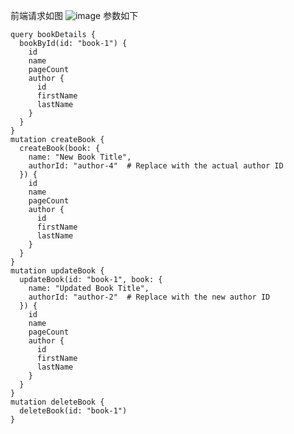前端请求如图
![image](https://github.com/ItsZhengyd/awesome-zheng/assets/68491620/35698f20-b5a6-4966-ba13-7e31f9d91b06)
参数如下
```
query bookDetails {
  bookById(id: "book-1") {
    id
    name
    pageCount
    author {
      id
      firstName
      lastName
    }
  }
}
mutation createBook {
  createBook(book: {
    name: "New Book Title",
    authorId: "author-4"  # Replace with the actual author ID
  }) {
    id
    name
    pageCount
    author {
      id
      firstName
      lastName
    }
  }
}
mutation updateBook {
  updateBook(id: "book-1", book: {
    name: "Updated Book Title",
    authorId: "author-2"  # Replace with the new author ID
  }) {
    id
    name
    pageCount
    author {
      id
      firstName
      lastName
    }
  }
}
mutation deleteBook {
  deleteBook(id: "book-1")
}
```
